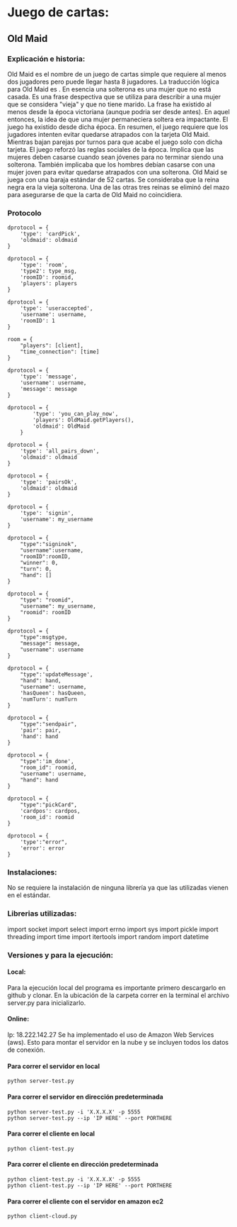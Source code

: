# Juego de cartas:
## Old Maid
### Explicación e historia:
Old Maid es el nombre de un juego de cartas simple que requiere al menos dos jugadores pero puede llegar hasta 8 jugadores.
La traducción lógica para Old Maid es <Solterona>. 
En esencia una solterona es una mujer que no está casada. Es una frase despectiva que se utiliza para describir a una mujer que se considera "vieja" y que no tiene marido.
La frase <solterona> ha existido al menos desde la época victoriana (aunque podria ser desde antes). En aquel entonces, la idea de que una mujer permaneciera soltera era impactante. 
El juego ha existido desde dicha época. 
En resumen, el juego requiere que los jugadores intenten evitar quedarse atrapados con la tarjeta Old Maid.
Mientras bajan parejas por turnos para que acabe el juego solo con dicha tarjeta.
El juego reforzó las reglas sociales de la época. Implica que las mujeres deben casarse cuando sean jóvenes para no terminar siendo una solterona. 
También implicaba que los hombres debían casarse con una mujer joven para evitar quedarse atrapados con una solterona.
Old Maid se juega con una baraja estándar de 52 cartas. Se consideraba que la reina negra era la vieja solterona. 
Una de las otras tres reinas se eliminó del mazo para asegurarse de que la carta de Old Maid no coincidiera.

### Protocolo

    dprotocol = {
        'type': 'cardPick',
        'oldmaid': oldmaid
    }

    dprotocol = {
        'type': 'room',
        'type2': type_msg,
        'roomID': roomid,
        'players': players
    }

    dprotocol = {
        'type': 'useraccepted',
        'username': username,
        'roomID': 1
    }

    room = {
        "players": [client],
        "time_connection": [time]
    }

    dprotocol = {
        'type': 'message',
        'username': username,
        'message': message
    }

    dprotocol = {
            'type': 'you_can_play_now',
            'players': OldMaid.getPlayers(),
            'oldmaid': OldMaid
        }

    dprotocol = {
        'type': 'all_pairs_down',
        'oldmaid': oldmaid
    }

    dprotocol = {
        'type': 'pairsOk',
        'oldmaid': oldmaid
    }

    dprotocol = {
        'type': 'signin',
        'username': my_username
    }

    dprotocol = {
        "type":"signinok",
        "username":username,
        "roomID":roomID,
        "winner": 0,
        "turn": 0,
        "hand": []
    }

    dprotocol = {
        "type": "roomid",
        "username": my_username,
        "roomid": roomID
    }

    dprotocol = {
        "type":msgtype,
        "message": message,
        "username": username
    }

    dprotocol = {
        "type":'updateMessage',
        "hand": hand,
        "username": username,
        'hasQueen': hasQueen,
        'numTurn': numTurn
    }

    dprotocol = {
        "type":"sendpair",
        'pair': pair,
        'hand': hand
    }

    dprotocol = {
        "type":'im_done',
        "room_id": roomid,
        "username": username,
        "hand": hand
    }

    dprotocol = {
        "type":"pickCard",
        'cardpos': cardpos,
        'room_id': roomid
    }

    dprotocol = {
        'type':"error",
        'error': error
    }

### Instalaciones:
No se requiere la instalación de ninguna librería ya que las utilizadas vienen en el estándar. 
### Librerias utilizadas:
import socket
import select
import errno
import sys
import pickle
import threading
import time
import itertools
import random
import datetime

### Versiones y para la ejecución:
#### Local:
Para la ejecución local del programa es importante primero descargarlo en github y clonar. 
En la ubicación de la carpeta correr en la terminal el archivo server.py para inicializarlo. 
#### Online:
Ip: 18.222.142.27
Se ha implementado el uso de Amazon Web Services (aws). 
Esto para montar el servidor en la nube y se incluyen todos los datos de conexión.

#### Para correr el servidor en local

    python server-test.py

#### Para correr el servidor en dirección predeterminada

    python server-test.py -i 'X.X.X.X' -p 5555
    python server-test.py --ip 'IP HERE' --port PORTHERE


#### Para correr el cliente en local 

    python client-test.py

#### Para correr el cliente en dirección predeterminada 

    python client-test.py -i 'X.X.X.X' -p 5555
    python client-test.py --ip 'IP HERE' --port PORTHERE


#### Para correr el cliente con el servidor en amazon ec2 

    python client-cloud.py
